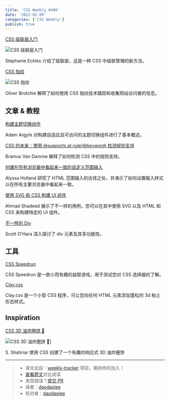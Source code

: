 ```yaml
---
title: 'CSS Weekly #490'
date: '2022-02-09'
categories: ['CSS Weekly']
publish: true
---
```


[CSS 级联层入门](https://www.smashingmagazine.com/2022/01/introduction-css-cascade-layers/?utm_source=CSS-Weekly&utm_campaign=Issue-490&utm_medium=web)

![CSS 级联层入门](https://css-weekly.com/wp-content/uploads/2022/01/introduction-css-cascade-layers.png)

<!--以上是预览信息，图片一张或限制百字左右，前者优先-->
<!-- more -->

Stephanie Eckles 介绍了级联层，这是一种 CSS 中级联管理的新方法。

[CSS 指纹](https://csstracking.dev/?utm_source=CSS-Weekly&utm_campaign=Issue-490&utm_medium=web)

![CSS 指纹](https://css-weekly.com/wp-content/uploads/2022/01/css-fingerprint.png)

Oliver Brotchie 解释了如何使用 CSS 指纹技术跟踪和收集网站访问者的信息。

## 文章 & 教程

[构建主题切换组件](https://web.dev/building-a-theme-switch-component/?utm_source=CSS-Weekly&utm_campaign=Issue-490&utm_medium=web)

Adam Argyle 对构建自适应且可访问的主题切换组件进行了基本概述。

[CSS 的未来：使用 @supports at-rule(@keyword) 检测规则支持](https://www.bram.us/2022/01/20/detect-at-rule-support-with-the-at-rule-function/?utm_source=CSS-Weekly&utm_campaign=Issue-490&utm_medium=web)

Bramus Van Damme 解释了如何检测 CSS 中的规则支持。

[创建在所有浏览器中看起来一致的自定义范围输入](https://www.smashingmagazine.com/2021/12/create-custom-range-input-consistent-browsers/?utm_source=CSS-Weekly&utm_campaign=Issue-490&utm_medium=web)

Alyssa Holland 研究了 HTML 范围输入的古怪之处，并演示了如何设置输入样式以在所有主要浏览器中看起来一致。

[使用 SVG 和 CSS 构建 UI 组件](https://ishadeed.com/article/building-components-svg-css/?utm_source=CSS-Weekly&utm_campaign=Issue-490&utm_medium=web)

Ahmad Shadeed 展示了不一样的用例，您可以在其中使用 SVG 以及 HTML 和 CSS 来构建特定的 UI 组件。

[不一样的 Div](https://www.scottohara.me/blog/2022/01/20/divisive.html?utm_source=CSS-Weekly&utm_campaign=Issue-490&utm_medium=web)

Scott O'Hara 深入探讨了 div 元素及其多功能性。

## 工具

[CSS Speedrun](https://css-speedrun.netlify.app/?utm_source=CSS-Weekly&utm_campaign=Issue-490&utm_medium=web)

CSS Speedrun 是一款小而有趣的益智游戏，用于测试您对 CSS 选择器的了解。

[Clay.css](https://codeadrian.github.io/clay.css/?utm_source=CSS-Weekly&utm_campaign=Issue-490&utm_medium=web)

Clay.css 是一个小型 CSS 程序，可让您向任何 HTML 元素添加蓬松的 3d 粘土形态样式。

## Inspiration

[CSS 3D 油炸圈饼 🍩](https://codepen.io/ShadowShahriar/pen/YzrbBXg?utm_source=CSS-Weekly&utm_campaign=Issue-490&utm_medium=web)

![CSS 3D 油炸圈饼 🍩](https://css-weekly.com/wp-content/uploads/2022/01/css-3d-donut.jpg)]

S. Shahriar 使用 CSS 创建了一个有趣的响应式 3D 油炸圈饼

---
> * 译文出自：[weekly-tracker](https://github.com/FEDarling/weekly-tracker) 项目，期待你的加入！
> * [查看原文](https://css-weekly.com/issue-490/)对比阅读
> * 发现错误？[提交 PR](https://github.com/FEDarling/weekly-tracker/blob/main/weeklys/css_weekly/490)
> * 译者：[daodaolee](https://github.com/daodaolee)
> * 校对者：[daodaolee](https://github.com/daodaolee)
